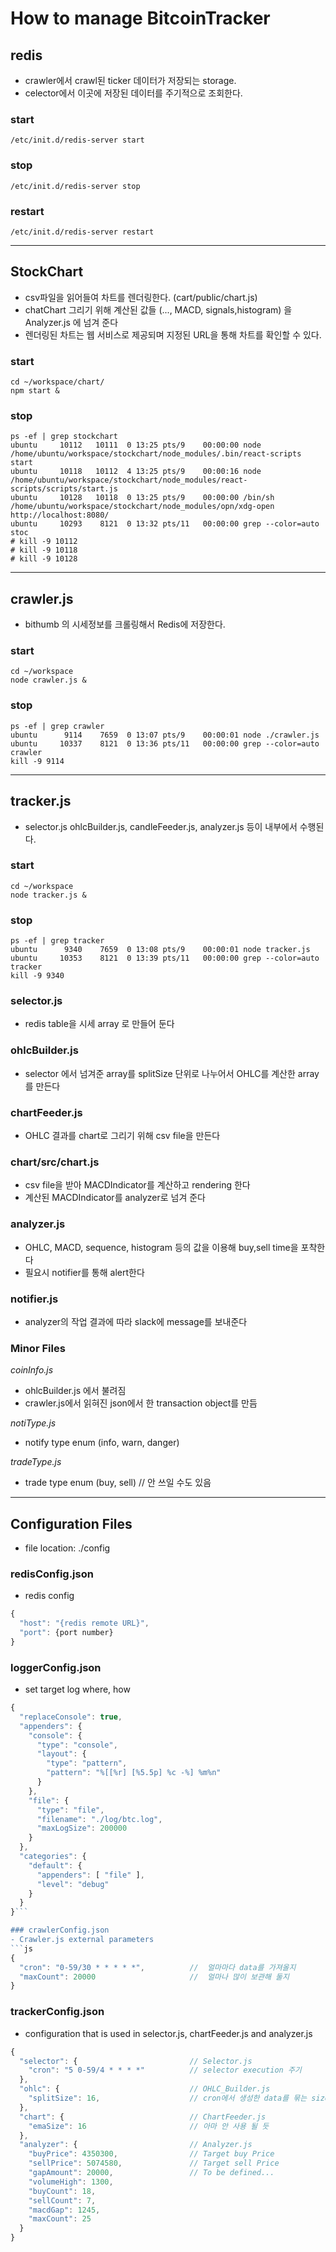 # How to manage BitcoinTracker

## redis 
- crawler에서 crawl된 ticker 데이터가 저장되는 storage.
- celector에서 이곳에 저장된 데이터를 주기적으로 조회한다.

### start
```
/etc/init.d/redis-server start
```

### stop
```
/etc/init.d/redis-server stop
```

### restart
```
/etc/init.d/redis-server restart
```

----

## StockChart
- csv파일을 읽어들여 차트를 렌더링한다. (cart/public/chart.js)
- chatChart 그리기 위해 계산된 값들 (..., MACD, signals,histogram) 을 Analyzer.js 에 넘겨 준다
- 렌더링된 차트는 웹 서비스로 제공되며 지정된 URL을 통해 차트를 확인할 수 있다.


### start
```
cd ~/workspace/chart/
npm start &
```

### stop
```
ps -ef | grep stockchart
ubuntu     10112   10111  0 13:25 pts/9    00:00:00 node /home/ubuntu/workspace/stockchart/node_modules/.bin/react-scripts start
ubuntu     10118   10112  4 13:25 pts/9    00:00:16 node /home/ubuntu/workspace/stockchart/node_modules/react-scripts/scripts/start.js
ubuntu     10128   10118  0 13:25 pts/9    00:00:00 /bin/sh /home/ubuntu/workspace/stockchart/node_modules/opn/xdg-open http://localhost:8080/
ubuntu     10293    8121  0 13:32 pts/11   00:00:00 grep --color=auto stoc
# kill -9 10112
# kill -9 10118
# kill -9 10128
```
----

## crawler.js
- bithumb 의 시세정보를 크롤링해서 Redis에 저장한다.

### start
```
cd ~/workspace
node crawler.js &
```

### stop
```
ps -ef | grep crawler
ubuntu      9114    7659  0 13:07 pts/9    00:00:01 node ./crawler.js
ubuntu     10337    8121  0 13:36 pts/11   00:00:00 grep --color=auto crawler
kill -9 9114
```
----

## tracker.js
- selector.js ohlcBuilder.js, candleFeeder.js, analyzer.js 등이 내부에서 수행된다.

### start
```
cd ~/workspace
node tracker.js &
```
### stop
```
ps -ef | grep tracker
ubuntu      9340    7659  0 13:08 pts/9    00:00:01 node tracker.js
ubuntu     10353    8121  0 13:39 pts/11   00:00:00 grep --color=auto tracker
kill -9 9340
```

### selector.js
- redis table을 시세 array 로 만들어 둔다

### ohlcBuilder.js
- selector 에서 넘겨준 array를 splitSize 단위로 나누어서 OHLC를 계산한 array를 만든다

### chartFeeder.js
- OHLC 결과를 chart로 그리기 위해 csv file을 만든다

### chart/src/chart.js
- csv file을 받아 MACDIndicator를 계산하고 rendering 한다
- 계산된 MACDIndicator를 analyzer로 넘겨 준다

### analyzer.js
- OHLC, MACD, sequence, histogram 등의 값을 이용해 buy,sell time을 포착한다
- 필요시 notifier를 통해 alert한다

### notifier.js
- analyzer의 작업 결과에 따라 slack에 message를 보내준다

### Minor Files

*_coinInfo.js_*
-  ohlcBuilder.js 에서 불려짐
- crawler.js에서 읽혀진 json에서 한 transaction object를 만듬

*_notiType.js_*
- notify type enum (info, warn, danger)

*_tradeType.js_*
- trade type enum (buy, sell)   // 안 쓰일 수도 있음

----
## Configuration Files
- file location: ./config

### redisConfig.json
- redis config
```js
{
  "host": "{redis remote URL}",
  "port": {port number}
}
```

### loggerConfig.json
- set target log where, how
```js
{
  "replaceConsole": true,
  "appenders": {
    "console": { 
      "type": "console",
      "layout": {
        "type": "pattern",
        "pattern": "%[[%r] [%5.5p] %c -%] %m%n"
      }
    },
    "file": { 
      "type": "file", 
      "filename": "./log/btc.log", 
      "maxLogSize": 200000
    }
  },
  "categories": {
    "default": { 
      "appenders": [ "file" ], 
      "level": "debug"
    }
  }      
}```

### crawlerConfig.json
- Crawler.js external parameters
```js
{
  "cron": "0-59/30 * * * * *",          //  얼마마다 data를 가져올지 
  "maxCount": 20000                     //  얼마나 많이 보관해 둘지  
}
```
### trackerConfig.json
- configuration that is used in selector.js, chartFeeder.js and analyzer.js 
```js
{
  "selector": {                         // Selector.js
    "cron": "5 0-59/4 * * * *"          // selector execution 주기
  },
  "ohlc": {                             // OHLC_Builder.js
    "splitSize": 16,                    // cron에서 생성한 data를 묶는 size
  },
  "chart": {                            // ChartFeeder.js
    "emaSize": 16                       // 아마 안 사용 될 듯 
  },
  "analyzer": {                         // Analyzer.js
    "buyPrice": 4350300,                // Target buy Price
    "sellPrice": 5074580,               // Target sell Price
    "gapAmount": 20000,                 // To be defined...
    "volumeHigh": 1300,
    "buyCount": 18,
    "sellCount": 7,
    "macdGap": 1245,
    "maxCount": 25
  }
}
```

